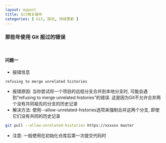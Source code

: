 ```yaml
---
layout: mypost
title: Git相关操作
categories: [ Git, 踩坑, 持续更新 ]
---
```


### 那些年使用 Git 报过的错误

<br>

#### 问题一

- 报错信息

```
refusing to merge unrelated histories
```

- 报错原因: 当你尝试将一个项目的远程分支合并到本地分支时, 可能会遇到“refusing to merge unrelated
  histories”的错误. 这是因为Git不允许合并两个没有共同祖先的分支的历史记录
- 解决方法: 使用--allow-unrelated-histories选项来强制合并这两个分支, 即使它们没有共同的历史记录

```bash
git pull --allow-unrelated-histories https://xxxxxx master
```

- 注意: 一般使用在初始化仓库后第一次提交代码时





